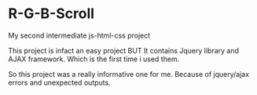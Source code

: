 # R-G-B-Scroll
My second intermediate js-html-css project

This project is infact an easy project
BUT
It contains Jquery library and AJAX framework.
Which is the first time i used them.

So this project was a really informative one for me. Because of jquery/ajax errors and unexpected outputs.
